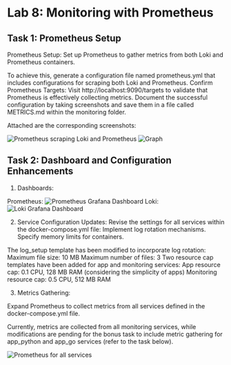 # Lab 8: Monitoring with Prometheus
## Task 1: Prometheus Setup


Prometheus Setup:
Set up Prometheus to gather metrics from both Loki and Prometheus containers.

To achieve this, generate a configuration file named prometheus.yml that includes configurations for scraping both Loki and Prometheus.
Confirm Prometheus Targets:
Visit http://localhost:9090/targets to validate that Prometheus is effectively collecting metrics.
Document the successful configuration by taking screenshots and save them in a file called METRICS.md within the monitoring folder.

Attached are the corresponding screenshots:

![Prometheus scraping Loki and Prometheus](https://i.imgur.com/CvswNoO.png)
![Graph](https://i.imgur.com/5zXCeDB.png)

## Task 2: Dashboard and Configuration Enhancements

1. Dashboards:

Prometheus:
![Prometheus Grafana Dashboard](https://i.imgur.com/FHNpyP5.png)
Loki:
![Loki Grafana Dashboard](https://i.imgur.com/Hkrn4SL.png)


2. Service Configuration Updates:
Revise the settings for all services within the docker-compose.yml file:
Implement log rotation mechanisms.
Specify memory limits for containers.

The log_setup template has been modified to incorporate log rotation:
Maximum file size: 10 MB
Maximum number of files: 3
Two resource cap templates have been added for app and monitoring services:
App resource cap: 0.1 CPU, 128 MB RAM (considering the simplicity of apps)
Monitoring resource cap: 0.5 CPU, 512 MB RAM

3. Metrics Gathering:

Expand Prometheus to collect metrics from all services defined in the docker-compose.yml file.

Currently, metrics are collected from all monitoring services, while modifications are pending for the bonus task to include metric gathering for app_python and app_go services (refer to the task below).


![Prometheus for all services](https://i.imgur.com/If1EyNP.png)
